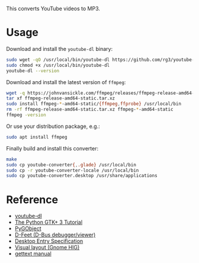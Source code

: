 This converts YouTube videos to MP3.

# Usage

Download and install the `youtube-dl` binary:

```bash
sudo wget -qO /usr/local/bin/youtube-dl https://github.com/rg3/youtube-dl/releases/download/2019.03.01/youtube-dl
sudo chmod +x /usr/local/bin/youtube-dl
youtube-dl --version
```

Download and install the latest version of `ffmpeg`:

```bash
wget -q https://johnvansickle.com/ffmpeg/releases/ffmpeg-release-amd64-static.tar.xz
tar xf ffmpeg-release-amd64-static.tar.xz
sudo install ffmpeg-*-amd64-static/{ffmpeg,ffprobe} /usr/local/bin
rm -rf ffmpeg-release-amd64-static.tar.xz ffmpeg-*-amd64-static
ffmpeg -version
```

Or use your distribution package, e.g.:

```bash
sudo apt install ffmpeg
```

Finally build and install this converter:

```bash
make
sudo cp youtube-converter{,.glade} /usr/local/bin
sudo cp -r youtube-converter-locale /usr/local/bin
sudo cp youtube-converter.desktop /usr/share/applications
```

# Reference

* [youtube-dl](https://github.com/rg3/youtube-dl/)
* [The Python GTK+ 3 Tutorial](https://python-gtk-3-tutorial.readthedocs.io/)
* [PyGObject](https://pygobject.readthedocs.io/)
* [D-Feet (D-Bus debugger/viewer)](https://github.com/GNOME/d-feet)
* [Desktop Entry Specification](https://specifications.freedesktop.org/desktop-entry-spec/latest/index.html)
* [Visual layout (Gnome HIG)](https://developer.gnome.org/hig/stable/visual-layout.html.en)
* [gettext manual](https://www.gnu.org/software/gettext/manual/index.html)
